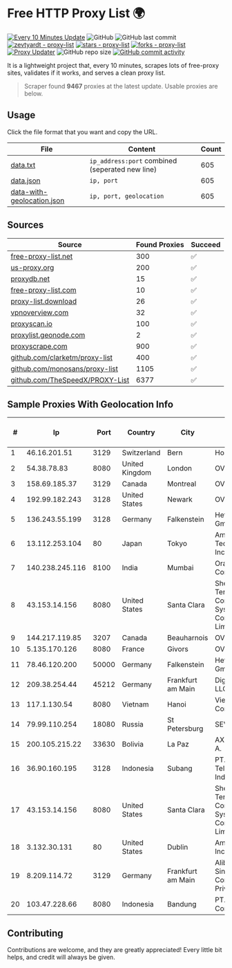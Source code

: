 
# Free HTTP Proxy List 🌍

[![Every 10 Minutes Update](https://github.com/mertguvencli/http-proxy-list/actions/workflows/main.yml/badge.svg?branch=main)](https://github.com/mertguvencli/http-proxy-list/actions/workflows/main.yml)
![GitHub](https://img.shields.io/github/license/mertguvencli/http-proxy-list)
![GitHub last commit](https://img.shields.io/github/last-commit/mertguvencli/http-proxy-list)
[![zevtyardt - proxy-list](https://img.shields.io/static/v1?label=zevtyardt&message=proxy-list&color=blue&logo=github)](https://github.com/zevtyardt/proxy-list "Go to GitHub repo")
[![stars - proxy-list](https://img.shields.io/github/stars/zevtyardt/proxy-list?style=social)](https://github.com/zevtyardt/proxy-list)
[![forks - proxy-list](https://img.shields.io/github/forks/zevtyardt/proxy-list?style=social)](https://github.com/zevtyardt/proxy-list)
[![Proxy Updater](https://github.com/zevtyardt/proxy-list/workflows/Proxy%20Updater/badge.svg)](https://github.com/zevtyardt/proxy-list/actions?query=workflow:"Proxy+Updater")
![GitHub repo size](https://img.shields.io/github/repo-size/zevtyardt/proxy-list)
[![GitHub commit activity](https://img.shields.io/github/commit-activity/m/zevtyardt/proxy-list?logo=commits)](https://github.com/zevtyardt/proxy-list/commits/main)

It is a lightweight project that, every 10 minutes, scrapes lots of free-proxy sites, validates if it works, and serves a clean proxy list.

> Scraper found **9467** proxies at the latest update. Usable proxies are below.

## Usage

Click the file format that you want and copy the URL.

|File|Content|Count|
|----|-------|-----|
|[data.txt](https://raw.githubusercontent.com/mertguvencli/http-proxy-list/main/proxy-list/data.txt)|`ip_address:port` combined (seperated new line)|605|
|[data.json](https://raw.githubusercontent.com/mertguvencli/http-proxy-list/main/proxy-list/data.json)|`ip, port`|605|
|[data-with-geolocation.json](https://raw.githubusercontent.com/mertguvencli/http-proxy-list/main/proxy-list/data-with-geolocation.json)|`ip, port, geolocation`|605|

## Sources

|Source|Found Proxies|Succeed|
|------|-------------|-------|
|[free-proxy-list.net](https://free-proxy-list.net)|300|✅|
|[us-proxy.org](https://www.us-proxy.org)|200|✅|
|[proxydb.net](http://proxydb.net)|15|✅|
|[free-proxy-list.com](https://free-proxy-list.com/?page=&port=&type%5B%5D=http&type%5B%5D=https&up_time=0&search=Search)|10|✅|
|[proxy-list.download](https://www.proxy-list.download/HTTP)|26|✅|
|[vpnoverview.com](https://vpnoverview.com/privacy/anonymous-browsing/free-proxy-servers)|32|✅|
|[proxyscan.io](https://www.proxyscan.io)|100|✅|
|[proxylist.geonode.com](https://proxylist.geonode.com/api/proxy-list?limit=300&page=1&sort_by=lastChecked&sort_type=desc&protocols=http,https)|2|✅|
|[proxyscrape.com](https://api.proxyscrape.com/v2/?request=displayproxies&protocol=http&timeout=10000&country=all&ssl=all&anonymity=all)|900|✅|
|[github.com/clarketm/proxy-list](https://raw.githubusercontent.com/clarketm/proxy-list/master/proxy-list-raw.txt)|400|✅|
|[github.com/monosans/proxy-list](https://raw.githubusercontent.com/monosans/proxy-list/main/proxies/http.txt)|1105|✅|
|[github.com/TheSpeedX/PROXY-List](https://raw.githubusercontent.com/TheSpeedX/PROXY-List/master/http.txt)|6377|✅|


## Sample Proxies With Geolocation Info

|#|Ip|Port|Country|City|Internet Service Provider|
|-|--|----|-------|----|-------------------------|
|1|46.16.201.51|3129|Switzerland|Bern|Hosteur SA|
|2|54.38.78.83|8080|United Kingdom|London|OVH SAS|
|3|158.69.185.37|3129|Canada|Montreal|OVH SAS|
|4|192.99.182.243|3128|United States|Newark|OVH Hosting|
|5|136.243.55.199|3128|Germany|Falkenstein|Hetzner Online GmbH|
|6|13.112.253.104|80|Japan|Tokyo|Amazon Technologies Inc|
|7|140.238.245.116|8100|India|Mumbai|Oracle Corporation|
|8|43.153.14.156|8080|United States|Santa Clara|Shenzhen Tencent Computer Systems Company Limited|
|9|144.217.119.85|3207|Canada|Beauharnois|OVH Hosting|
|10|5.135.170.126|8080|France|Givors|OVH SAS|
|11|78.46.120.200|50000|Germany|Falkenstein|Hetzner Online GmbH|
|12|209.38.254.44|45212|Germany|Frankfurt am Main|DigitalOcean, LLC|
|13|117.1.130.54|8080|Vietnam|Hanoi|Viettel Corporation|
|14|79.99.110.254|18080|Russia|St Petersburg|SEVEREN|
|15|200.105.215.22|33630|Bolivia|La Paz|AXS Bolivia S. A.|
|16|36.90.160.195|3128|Indonesia|Subang|PT. Telekomunikasi Indonesia|
|17|43.153.14.156|8080|United States|Santa Clara|Shenzhen Tencent Computer Systems Company Limited|
|18|3.132.30.131|80|United States|Dublin|Amazon.com, Inc.|
|19|8.209.114.72|3129|Germany|Frankfurt am Main|Alibaba.com Singapore E-Commerce Private Limited|
|20|103.47.228.66|8080|Indonesia|Bandung|PT. Indonesia Comnet Plus|



## Contributing

Contributions are welcome, and they are greatly appreciated! Every
little bit helps, and credit will always be given.

